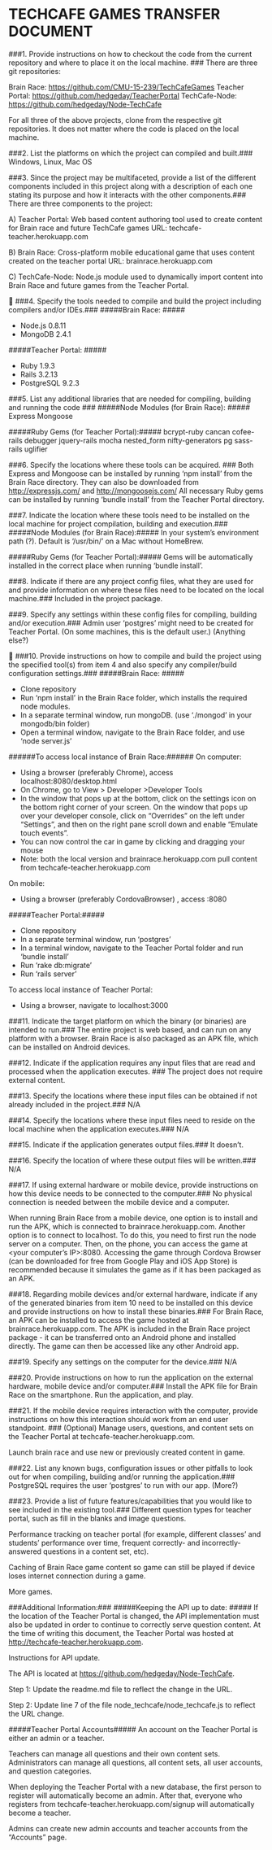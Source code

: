 TECHCAFE GAMES TRANSFER DOCUMENT
===================================

###1. Provide instructions on how to checkout the code from the current repository and where to place it on the local machine. ###
There are three git repositories: 

Brain Race: https://github.com/CMU-15-239/TechCafeGames
Teacher Portal: https://github.com/hedgeday/TeacherPortal
TechCafe-Node: https://github.com/hedgeday/Node-TechCafe

For all three of the above projects, clone from the respective git repositories. It does not matter where the code is placed on the local machine.


###2. List the platforms on which the project can compiled and built.###
Windows, Linux, Mac OS


###3. Since the project may be multifaceted, provide a list of the different components included in this project along with a description of each one stating its purpose and how it interacts with the other components.###
There are three components to the project: 

A) Teacher Portal: Web based content authoring tool used to create content for Brain race and future TechCafe games
URL: techcafe-teacher.herokuapp.com

B) Brain Race: Cross-platform mobile educational game that uses content created on the teacher portal
URL: brainrace.herokuapp.com

C) TechCafe-Node: Node.js module used to dynamically import content into Brain Race and future games from the Teacher Portal.


###4. Specify the tools needed to compile and build the project including compilers and/or IDEs.###
#####Brain Race: #####
- Node.js 0.8.11
- MongoDB 2.4.1

#####Teacher Portal: #####
- Ruby 1.9.3
- Rails 3.2.13 
- PostgreSQL 9.2.3



###5. List any additional libraries that are needed for compiling, building and running the code ###
#####Node Modules (for Brain Race): #####
Express
Mongoose

#####Ruby Gems (for Teacher Portal):#####
bcrypt-ruby
cancan
cofee-rails
debugger
jquery-rails
mocha
nested_form
nifty-generators
pg
sass-rails
uglifier



###6. Specify the locations where these tools can be acquired. ###
Both Express and Mongoose can be installed by running ‘npm install’ from the Brain Race directory. They can also be downloaded from http://expressjs.com/ and http://mongoosejs.com/
All necessary Ruby gems can be installed by running ‘bundle install’ from the Teacher Portal directory.


###7. Indicate the location where these tools need to be installed on the local machine for project compilation, building and execution.###
#####Node Modules (for Brain Race):#####
In your system’s environment path (?). Default is ‘/usr/bin/<ToolName>’ on a Mac without HomeBrew. 

#####Ruby Gems (for Teacher Portal):#####
Gems will be automatically installed in the correct place when running ‘bundle install’.


###8. Indicate if there are any project config files, what they are used for and provide information on where these files need to be located on the local machine.###
Included in the project package.


###9. Specify any settings within these config files for compiling, building and/or execution.###
Admin user ‘postgres’ might need to be created for Teacher Portal. (On some machines, this is the default user.) (Anything else?)



###10. Provide instructions on how to compile and build the project using the specified tool(s) from item 4 and also specify any compiler/build configuration settings.###
#####Brain Race: #####
- Clone repository
- Run ‘npm install’ in the Brain Race folder, which installs the required node modules.
- In a separate terminal window, run mongoDB. (use ‘./mongod’ in your mongodb/bin folder)
- Open a terminal window, navigate to the Brain Race folder, and use ‘node server.js’

######To access local instance of Brain Race:######
On computer:
- Using a browser (preferably Chrome), access localhost:8080/desktop.html
- On Chrome, go to View > Developer >Developer Tools 
- In the window that pops up at the bottom, click on the settings icon on the bottom right corner of your screen. On the window that pops up over your developer console, click on “Overrides” on the left under “Settings”, and then on the right pane scroll down and enable “Emulate touch events”.
- You can now control the car in game by clicking and dragging your mouse
- Note: both the local version and brainrace.herokuapp.com pull content from techcafe-teacher.herokuapp.com

On mobile: 
- Using a browser (preferably CordovaBrowser) , access <Host Computer IP>:8080



#####Teacher Portal:##### 
- Clone repository
- In a separate terminal window, run ‘postgres’
- In a terminal window, navigate to the Teacher Portal folder and run ‘bundle install’ 
- Run ‘rake db:migrate’
- Run ‘rails server’ 

To access local instance of Teacher Portal: 
- Using a browser, navigate to localhost:3000 



###11. Indicate the target platform on which the binary (or binaries) are intended to run.###
The entire project is web based, and can run on any platform with a browser.
Brain Race is also packaged as an APK file, which can be installed on Android devices.


###12. Indicate if the application requires any input files that are read and processed when the application executes. ###
The project does not require external content. 


###13. Specify the locations where these input files can be obtained if not already included in the project.###
N/A


###14. Specify the locations where these input files need to reside on the local machine when the application executes.###
N/A


###15. Indicate if the application generates output files.###
It doesn’t.


###16. Specify the location of where these output files will be written.###
N/A


###17. If using external hardware or mobile device, provide instructions on how this device needs to be connected to the computer.###
No physical connection is needed between the mobile device and a computer.

When running Brain Race from a mobile device, one option is to install and run the APK, which is connected to brainrace.herokuapp.com.
Another option is to connect to localhost. To do this, you need to first run the node server on a computer. Then, on the phone, you can access the game at <your computer’s IP>:8080. Accessing the game through Cordova Browser (can be downloaded for free from Google Play and iOS App Store) is recommended because it simulates the game as if it has been packaged as an APK.


###18. Regarding mobile devices and/or external hardware, indicate if any of the generated binaries from item 10 need to be installed on this device and provide instructions on how to install these binaries.###
For Brain Race, an APK can be installed to access the game hosted at brainrace.herokuapp.com. The APK is included in the Brain Race project package - it can be transferred onto an Android phone and installed directly. The game can then be accessed like any other Android app.  


###19. Specify any settings on the computer for the device.###
N/A 


###20. Provide instructions on how to run the application on the external hardware, mobile device and/or computer.###
Install the APK file for Brain Race on the smartphone. Run the application, and play. 


###21. If the mobile device requires interaction with the computer, provide instructions on 
how this interaction should work from an end user standpoint. ###
(Optional) 
Manage users, questions, and content sets on the Teacher Portal at techcafe-teacher.herokuapp.com. 

Launch brain race and use new or previously created content in game. 


###22. List any known bugs, configuration issues or other pitfalls to look out for when compiling, building and/or running the application.###
PostgreSQL requires the user ‘postgres’ to run with our app. (More?) 


###23. Provide a list of future features/capabilities that you would like to see included in the existing tool.###
Different question types for teacher portal, such as fill in the blanks and image questions. 

Performance tracking on teacher portal (for example, different classes’ and students’ performance over time, frequent correctly- and incorrectly-answered questions in a content set, etc). 

Caching of Brain Race game content so game can still be played if device loses internet connection during a game.

More games. 


###Additional Information:###
#####Keeping the API up to date: #####
If the location of the Teacher Portal is changed, the API implementation must also be updated in order to continue to correctly serve question content. At the time of writing this document, the Teacher Portal was hosted at http://techcafe-teacher.herokuapp.com. 

Instructions for API update. 

The API is located at https://github.com/hedgeday/Node-TechCafe. 

Step 1: Update the readme.md file to reflect the change in the URL. 

Step 2: Update line 7 of the file node_techcafe/node_techcafe.js to reflect the URL change. 




#####Teacher Portal Accounts#####
An account on the Teacher Portal is either an admin or a teacher.

Teachers can manage all questions and their own content sets. Administrators can manage all questions, all content sets, all user accounts, and question categories.

When deploying the Teacher Portal with a new database, the first person to register will automatically become an admin. After that, everyone who registers from techcafe-teacher.herokuapp.com/signup will automatically become a teacher. 

Admins can create new admin accounts and teacher accounts from the “Accounts” page.

